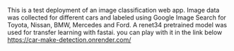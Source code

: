 This is a test deployment of an image classification web app. Image data was collected for different cars and labeled using Google Image Search for Toyota, Nissan, BMW, Mercedes and Ford. A renet34 pretrained model was used for transfer learning with fastai. you can play with it in the link below 
https://car-make-detection.onrender.com/
